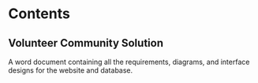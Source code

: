 # Contents
 
## Volunteer Community Solution
A word document containing all the requirements, diagrams, and interface designs for the website and database.
